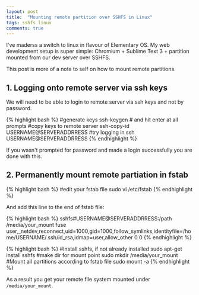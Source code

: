 ```yaml
---
layout: post
title:  "Mounting remote partition over SSHFS in Linux"
tags: sshfs linux
comments: true
---
```


I've maderss a switch to linux in flavour of Elementary OS. My web development setup is super simple: 
Chromium + Sublime Text 3 + partition mounted from our dev server over SSHFS.

This post is more of a note to self on how to mount remote partitions.

## 1. Logging onto remote server via ssh keys

We will need to be able to login to remote server via ssh keys and not by password.

{% highlight bash %}
#generate keys
ssh-keygen # and hit enter at all prompts
#copy keys to remote server
ssh-copy-id USERNAME@SERVERADDRRESS
#try logging in
ssh USERNAME@SERVERADDRRESS
{% endhighlight %}

If you wasn't prompted for password and made a login successfully you are done with this.

## 2. Permanently mount remote partiation in fstab

{% highlight bash %}
#edit your fstab file
sudo vi /etc/fstab
{% endhighlight %}

And add this line to the end of fstab file:

{% highlight bash %}
sshfs#USERNAME@SERVERADDRRESS:/path /media/your_mount    fuse      user,_netdev,reconnect,uid=1000,gid=1000,follow_symlinks,identityfile=/home/USERNAME/.ssh/id_rsa,idmap=user,allow_other  0   0
{% endhighlight %}

{% highlight bash %}
#Install sshfs, if not already installed
sudo apt-get install sshfs
#make dir for mount point
sudo mkdir /media/your_mount
#Mount all partitions according to fstab file
sudo mount -a
{% endhighlight %}

As a result you get your remote file system mounted under `/media/your_mount`.


